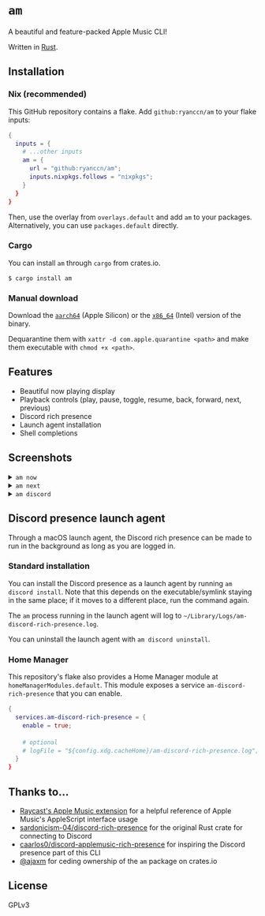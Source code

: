 # `am`

A beautiful and feature-packed Apple Music CLI!

Written in [Rust](https://www.rust-lang.org/).

## Installation

### Nix (recommended)

This GitHub repository contains a flake. Add `github:ryanccn/am` to your flake inputs:

```nix
{
  inputs = {
    # ...other inputs
    am = {
      url = "github:ryanccn/am";
      inputs.nixpkgs.follows = "nixpkgs";
    }
  }
}
```

Then, use the overlay from `overlays.default` and add `am` to your packages. Alternatively, you can use `packages.default` directly.

### Cargo

You can install `am` through `cargo` from crates.io.

```console
$ cargo install am
```

### Manual download

Download the [`aarch64`](https://github.com/ryanccn/am/releases/latest/download/am-aarch64-apple-darwin) (Apple Silicon) or the [`x86_64`](https://github.com/ryanccn/am/releases/latest/download/am-x86_64-apple-darwin) (Intel) version of the binary.

Dequarantine them with `xattr -d com.apple.quarantine <path>` and make them executable with `chmod +x <path>`.

## Features

- Beautiful now playing display
- Playback controls (play, pause, toggle, resume, back, forward, next, previous)
- Discord rich presence
- Launch agent installation
- Shell completions

## Screenshots

<details>
  <summary><code>am now</code></summary>

![am now](/.github/images/now.png)

</details>

<details>
  <summary><code>am next</code></summary>

![am next](/.github/images/next.png)

</details>

<details>
  <summary><code>am discord</code></summary>

![am discord](/.github/images/discord.png)

</details>

## Discord presence launch agent

Through a macOS launch agent, the Discord rich presence can be made to run in the background as long as you are logged in.

### Standard installation

You can install the Discord presence as a launch agent by running `am discord install`. Note that this depends on the executable/symlink staying in the same place; if it moves to a different place, run the command again.

The `am` process running in the launch agent will log to `~/Library/Logs/am-discord-rich-presence.log`.

You can uninstall the launch agent with `am discord uninstall`.

### Home Manager

This repository's flake also provides a Home Manager module at `homeManagerModules.default`. This module exposes a service `am-discord-rich-presence` that you can enable.

```nix
{
  services.am-discord-rich-presence = {
    enable = true;

    # optional
    # logFile = "${config.xdg.cacheHome}/am-discord-rich-presence.log";
  }
}
```

## Thanks to...

- [Raycast's Apple Music extension](https://github.com/raycast/extensions/tree/main/extensions/music) for a helpful reference of Apple Music's AppleScript interface usage
- [sardonicism-04/discord-rich-presence](https://github.com/sardonicism-04/discord-rich-presence) for the original Rust crate for connecting to Discord
- [caarlos0/discord-applemusic-rich-presence](https://github.com/caarlos0/discord-applemusic-rich-presence) for inspiring the Discord presence part of this CLI
- [@ajaxm](https://github.com/ajaxm) for ceding ownership of the `am` package on crates.io

## License

GPLv3
